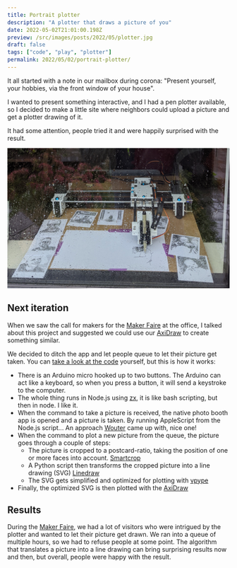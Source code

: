 ```yaml
---
title: Portrait plotter
description: "A plotter that draws a picture of you"
date: 2022-05-02T21:01:00.198Z
preview: /src/images/posts/2022/05/plotter.jpg
draft: false
tags: ["code", "play", "plotter"]
permalink: 2022/05/02/portrait-plotter/
---
```


It all started with a note in our mailbox during corona: "Present yourself, your hobbies, via the front window of your house".

I wanted to present something interactive, and I had a pen plotter available, so I decided to make a little site where neighbors could upload a picture and get a plotter drawing of it.

It had some attention, people tried it and were happily surprised with the result.

![A plotter viewed through a rainy window](/src/images/posts/2022/05/firstportraitplotter.jpg)

## Next iteration

When we saw the call for makers for the [Maker Faire](https://www.makerfairegent.be/) at the office, I talked about this project and suggested we could use our [AxiDraw](https://axidraw.com/) to create something similar.

We decided to ditch the app and let people queue to let their picture get taken. You can [take a look at the code](https://github.com/devinekask/postcard-portrait-plotter) yourself, but this is how it works:

- There is an Arduino micro hooked up to two buttons. The Arduino can act like a keyboard, so when you press a button, it will send a keystroke to the computer.
- The whole thing runs in Node.js using [zx](https://github.com/google/zx), it is like bash scripting, but then in node. I like it.
- When the command to take a picture is received, the native photo booth app is opened and a picture is taken. By running AppleScript from the Node.js script... An approach [Wouter](aboutme.be) came up with, nice one!
- When the command to plot a new picture from the queue, the picture goes through a couple of steps:
  - The picture is cropped to a postcard-ratio, taking the position of one or more faces into account. [Smartcrop](https://github.com/jwagner/smartcrop-sharp)
  - A Python script then transforms the cropped picture into a line drawing (SVG) [Linedraw](https://github.com/LingDong-/linedraw)
  - The SVG gets simplified and optimized for plotting with [vpype](https://vpype.readthedocs.io/en/latest/)
- Finally, the optimized SVG is then plotted with the [AxiDraw](https://axidraw.com/)

## Results

During the [Maker Faire](https://www.makerfairegent.be/), we had a lot of visitors who were intrigued by the plotter and wanted to let their picture get drawn. We ran into a queue of multiple hours, so we had to refuse people at some point. The algorithm that translates a picture into a line drawing can bring surprising results now and then, but overall, people were happy with the result.
